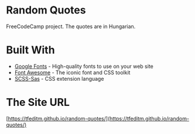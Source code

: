 # Random Quotes

FreeCodeCamp project. The quotes are in Hungarian.

# Built With

* [Google Fonts](https://fonts.google.com/) - High-quality fonts to use on your web site
* [Font Awesome](http://fontawesome.io/) - The iconic font and CSS toolkit
* [SCSS-Sas](http://sass-lang.com/) - CSS extension language

# The Site URL

[https://tfeditm.github.io/random-quotes/](https://tfeditm.github.io/random-quotes/)